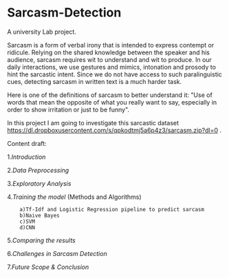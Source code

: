 # Sarcasm-Detection

A university Lab project. 

  Sarcasm is a form of verbal irony that is intended to express contempt or ridicule. Relying on the shared knowledge between the speaker and his audience, sarcasm requires wit to understand and wit to produce. In our daily interactions, we use gestures and mimics, intonation and prosody to hint the sarcastic intent. Since we do not have access to such paralinguistic cues, detecting sarcasm in written text is a much harder task.

Here is one of the definitions of sarcasm to better understand it: "Use of words that mean the opposite of what you really want to say, especially in order to show irritation or just to be funny". 

In this project I am going to investigate this sarcastic dataset https://dl.dropboxusercontent.com/s/qpkodtmj5a6p4z3/sarcasm.zip?dl=0  .


Content draft:

1.*Introduction* 

2.*Data Preprocessing* 

3.*Exploratory Analysis*
       
4.*Training the model* (Methods and Algorithms)

        a)Tf-Idf and Logistic Regression pipeline to predict sarcasm
        b)Naive Bayes
        c)SVM
        d)CNN 
        
5.*Comparing the results*       

6.*Challenges in Sarcasm Detection*

7.*Future Scope & Conclusion*
